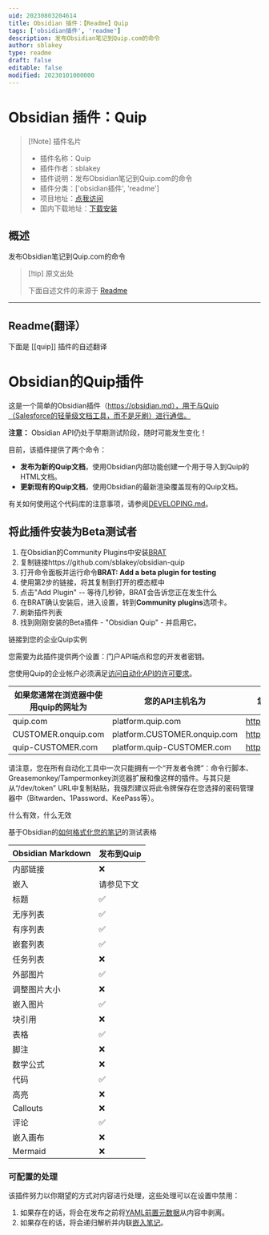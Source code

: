 ```yaml
---
uid: 20230803204614
title: Obsidian 插件：【Readme】Quip
tags: ['obsidian插件', 'readme']
description: 发布Obsidian笔记到Quip.com的命令
author: sblakey
type: readme
draft: false
editable: false
modified: 20230101000000
---
```


# Obsidian 插件：Quip

> [!Note] 插件名片
> - 插件名称：Quip
> - 插件作者：sblakey
> - 插件说明：发布Obsidian笔记到Quip.com的命令
> - 插件分类：['obsidian插件', 'readme']
> - 项目地址：[点我访问](https://github.com/sblakey/obsidian-quip)
> - 国内下载地址：[下载安装](https://pkmer.cn/products/plugin/pluginMarket/?quip)

## 概述

发布Obsidian笔记到Quip.com的命令



> [!tip] 原文出处
> 
>下面自述文件的来源于 [Readme](https://ghproxy.net/https://raw.githubusercontent.com/sblakey/obsidian-quip/master/README.md)
> 

---

## Readme(翻译）

下面是 [[quip]] 插件的自述翻译


# Obsidian的Quip插件

这是一个简单的Obsidian插件（https://obsidian.md），用于与Quip（Salesforce的轻量级文档工具，而不是牙刷）进行通信。

**注意：** Obsidian API仍处于早期测试阶段，随时可能发生变化！

目前，该插件提供了两个命令：
- **发布为新的Quip文档**，使用Obsidian内部功能创建一个用于导入到Quip的HTML文档。
- **更新现有的Quip文档**，使用Obsidian的最新渲染覆盖现有的Quip文档。

有关如何使用这个代码库的注意事项，请参阅[DEVELOPING.md](./DEVELOPING.md)。

## 将此插件安装为Beta测试者

1. 在Obsidian的Community Plugins中安装[BRAT](https://github.com/TfTHacker/obsidian42-brat)
2. 复制链接https://github.com/sblakey/obsidian-quip
3. 打开命令面板并运行命令**BRAT: Add a beta plugin for testing**
4. 使用第2步的链接，将其复制到打开的模态框中
5. 点击"Add Plugin" -- 等待几秒钟，BRAT会告诉您正在发生什么
6. 在BRAT确认安装后，进入设置，转到**Community plugins**选项卡。
7. 刷新插件列表
8. 找到刚刚安装的Beta插件 - "Obsidian Quip" - 并启用它。

链接到您的企业Quip实例

您需要为此插件提供两个设置：门户API端点和您的开发者密钥。

您使用Quip的企业帐户必须满足[访问自动化API的许可要求](https://quip.com/dev/automation/documentation/current#section/License-Requirements)。

| 如果您通常在浏览器中使用quip的网址为 | 您的API主机名为 | 您可以在以下网址获取您的开发者令牌 |
| ------------------------------------------ | ---------------------------- | ------------------------------------- |
| quip.com                                   | platform.quip.com            | https://quip.com/dev/token            |
| CUSTOMER.onquip.com                        | platform.CUSTOMER.onquip.com | https://CUSTOMER.onquip.com/dev/token |
| quip-CUSTOMER.com                          | platform.quip-CUSTOMER.com   | https://quip-CUSTOMER.com/dev/token   |


请注意，您在所有自动化工具中一次只能拥有一个“开发者令牌”：命令行脚本、Greasemonkey/Tampermonkey浏览器扩展和像这样的插件。与其只是从“/dev/token” URL中复制粘贴，我强烈建议将此令牌保存在您选择的密码管理器中（Bitwarden、1Password、KeePass等）。

什么有效，什么无效

基于Obsidian的[如何格式化您的笔记](https://help.obsidian.md/How+to/Format+your+notes)的测试表格

| Obsidian Markdown | 发布到Quip              |
| ----------------- | ---------------------- |
| 内部链接          | :x:                    |
| 嵌入              | 请参见下文              |
| 标题              | :white_check_mark:     |
| 无序列表          | :white_check_mark:     |
| 有序列表          | :white_check_mark:     |
| 嵌套列表          | :white_check_mark:     |
| 任务列表          | :x:                    |
| 外部图片          | :white_check_mark:     |
| 调整图片大小      | :x:                    |
| 嵌入图片          | :white_check_mark:     |
| 块引用            | :x:                    |
| 表格              | :white_check_mark:     |
| 脚注              | :x:                    |
| 数学公式          | :x:                    |
| 代码              | :white_check_mark:     |
| 高亮              | :x:                    |
| Callouts          | :x:                    |
| 评论              | :white_check_mark:     |
| 嵌入画布          | :x:                    |
| Mermaid           | :x:                    |

### 可配置的处理

该插件努力以你期望的方式对内容进行处理，这些处理可以在设置中禁用：

1. 如果存在的话，将会在发布之前将[YAML前置元数据](https://help.obsidian.md/Advanced+topics/YAML+front-matter)从内容中剥离。
2. 如果存在的话，将会递归解析并内联[嵌入笔记](https://help.obsidian.md/How+to/Embed+files)。



